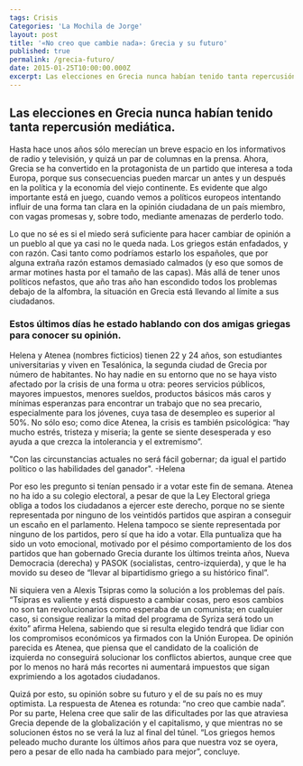 ```yaml
---
tags: Crisis
Categories: 'La Mochila de Jorge'
layout: post
title: '«No creo que cambie nada»: Grecia y su futuro'
published: true
permalink: /grecia-futuro/
date: 2015-01-25T10:00:00.000Z
excerpt: Las elecciones en Grecia nunca habían tenido tanta repercusión mediática. Hasta hace unos años sólo merecían un breve espacio en los informativos de radio y televisión, y quizá un par de columnas en la prensa. Ahora, Grecia se ha convertido en la protagonista de un partido que interesa a toda Europa, porque sus consecuencias pueden marcar un antes y un después en la política y la economía del viejo continente. Es evidente que algo importante está en juego, cuando vemos a políticos europeos intentando influir de una forma tan clara en la opinión ciudadana de un país miembro, con vagas promesas y, sobre todo, mediante amenazas de perderlo todo.
---
```

## Las elecciones en Grecia nunca habían tenido tanta repercusión mediática.
Hasta hace unos años sólo merecían un breve espacio en los informativos de radio y televisión, y quizá un par de columnas en la prensa. Ahora, Grecia se ha convertido en la protagonista de un partido que interesa a toda Europa, porque sus consecuencias pueden marcar un antes y un después en la política y la economía del viejo continente. Es evidente que algo importante está en juego, cuando vemos a políticos europeos intentando influir de una forma tan clara en la opinión ciudadana de un país miembro, con vagas promesas y, sobre todo, mediante amenazas de perderlo todo.

Lo que no sé es si el miedo será suficiente para hacer cambiar de opinión a un pueblo al que ya casi no le queda nada. Los griegos están enfadados, y con razón. Casi tanto como podríamos estarlo los españoles, que por alguna extraña razón estamos demasiado calmados (y eso que somos de armar motines hasta por el tamaño de las capas). Más allá de tener unos políticos nefastos, que año tras año han escondido todos los problemas debajo de la alfombra, la situación en Grecia está llevando al límite a sus ciudadanos.

### Estos últimos días he estado hablando con dos amigas griegas para conocer su opinión.
Helena y Atenea (nombres ficticios) tienen 22 y 24 años, son estudiantes universitarias y viven en Tesalónica, la segunda ciudad de Grecia por número de habitantes. No hay nadie en su entorno que no se haya visto afectado por la crisis de una forma u otra: peores servicios públicos, mayores impuestos, menores sueldos, productos básicos más caros y mínimas esperanzas para encontrar un trabajo que no sea precario, especialmente para los jóvenes, cuya tasa de desempleo es superior al 50%. No sólo eso; como dice Atenea, la crisis es también psicológica: “hay mucho estrés, tristeza y miseria; la gente se siente desesperada y eso ayuda a que crezca la intolerancia y el extremismo”.

"Con las circunstancias actuales no será fácil gobernar; da igual el partido político o las habilidades del ganador". -Helena

Por eso les pregunto si tenían pensado ir a votar este fin de semana. Atenea no ha ido a su colegio electoral, a pesar de que la Ley Electoral griega obliga a todos los ciudadanos a ejercer este derecho, porque no se siente representada por ninguno de los veintidós partidos que aspiran a conseguir un escaño en el parlamento. Helena tampoco se siente representada por ninguno de los partidos, pero sí que ha ido a votar. Ella puntualiza que ha sido un voto emocional, motivado por el pésimo comportamiento de los dos partidos que han gobernado Grecia durante los últimos treinta años, Nueva Democracia (derecha) y PASOK (socialistas, centro-izquierda), y que le ha movido su deseo de “llevar al bipartidismo griego a su histórico final”.

Ni siquiera ven a Alexis Tsipras como la solución a los problemas del país. “Tsipras es valiente y está dispuesto a cambiar cosas, pero esos cambios no son tan revolucionarios como esperaba de un comunista; en cualquier caso, si consigue realizar la mitad del programa de Syriza será todo un éxito” afirma Helena, sabiendo que si resulta elegido tendrá que lidiar con los compromisos económicos ya firmados con la Unión Europea.  De opinión parecida es Atenea, que piensa que el candidato de la coalición de izquierda no conseguirá solucionar los conflictos abiertos, aunque cree que por lo menos no hará más recortes ni aumentará impuestos que sigan exprimiendo a los agotados ciudadanos.

Quizá por esto, su opinión sobre su futuro y el de su país no es muy optimista. La respuesta de Atenea es rotunda: “no creo que cambie nada”. Por su parte, Helena cree que salir de las dificultades por las que atraviesa Grecia depende de la globalización y el capitalismo, y que mientras no se solucionen éstos no se verá la luz al final del túnel. “Los griegos hemos peleado mucho durante los últimos años para que nuestra voz se oyera, pero a pesar de ello nada ha cambiado para mejor”, concluye.
